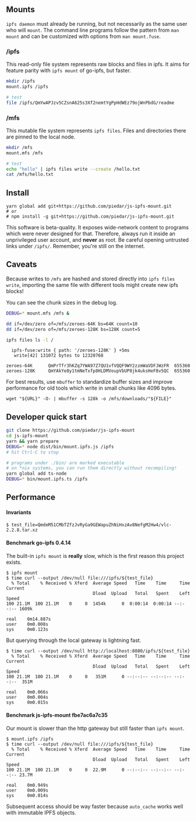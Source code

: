 

## Mounts

`ipfs daemon` must already be running, but not necessarily as the same user who will `mount`.
The command line programs follow the pattern from `man mount` and can be customized with options from `man mount.fuse`.

### /ipfs

This read-only file system represents raw blocks and files in ipfs.
It aims for feature parity with `ipfs mount` of go-ipfs, but faster.

```bash
mkdir /ipfs
mount.ipfs /ipfs

# test
file /ipfs/QmYwAPJzv5CZsnA625s3Xf2nemtYgPpHdWEz79ojWnPbdG/readme
```

### /mfs

This mutable file system represents `ipfs files`.
Files and directories there are pinned to the local node.

```bash
mkdir /mfs
mount.mfs /mfs

# test
echo "hello" | ipfs files write --create /hello.txt
cat /mfs/hello.txt
```


## Install

    yarn global add git+https://github.com/piedar/js-ipfs-mount.git
    # or
    # npm install -g git+https://github.com/piedar/js-ipfs-mount.git

This software is beta-quality.
It exposes wide-network content to programs which were never designed for that.
Therefore, always run it inside an unprivileged user account, and __never__ as root.
Be careful opening untrusted links under `/ipfs/`.  Remember, you're still on the internet.


## Caveats

Because writes to `/mfs` are hashed and stored directly into `ipfs files write`, importing the same file with different tools might create new ipfs blocks!

You can see the chunk sizes in the debug log.

```bash
DEBUG=* mount.mfs /mfs &

dd if=/dev/zero of=/mfs/zeroes-64K bs=64K count=10
dd if=/dev/zero of=/mfs/zeroes-128K bs=128K count=5

ipfs files ls -l /
```
```
  ipfs-fuse:write { path: '/zeroes-128K' } +5ms
   write[42] 131072 bytes to 12320768
```
```
zeroes-64K      QmPrTfr3hKZq7YWA97Z7QU1vfVQQF9WY2zzmWaVDFJWzFR  655360
zeroes-128K     QmYAkYe8y1tmNeTxfp8HLDMVoupVbUP8jk4uksHeF8v5QC  655360
```

For best results, use `mbuffer` to standardize buffer sizes and improve performance for old tools which write in small chunks like 4096 bytes.

```
wget "${URL}" -O- | mbuffer -s 128k -o /mfs/downloads/"${FILE}"
```


## Developer quick start

```bash
git clone https://github.com/piedar/js-ipfs-mount
cd js-ipfs-mount
yarn && yarn prepare
DEBUG=* node dist/bin/mount.ipfs.js /ipfs
# hit Ctrl-C to stop
```

```bash
# programs under ./bin/ are marked executable
# on *nix systems, you can run them directly without recompiling!
yarn global add ts-node
DEBUG=* bin/mount.ipfs.ts /ipfs
```


## Performance

#### Invariants

```
$ test_file=QmdeM51CMbTZfzJvRyGa9GEWapuZhNiHxzAv8NefgM2Hw4/vlc-2.2.8.tar.xz
```

#### Benchmark go-ipfs 0.4.14

The built-in `ipfs mount` is __really__ slow, which is the first reason this project exists.

```
$ ipfs mount
$ time curl --output /dev/null file:///ipfs/${test_file}
  % Total    % Received % Xferd  Average Speed   Time    Time     Time  Current
                                 Dload  Upload   Total   Spent    Left  Speed
100 21.1M  100 21.1M    0     0  1454k      0  0:00:14  0:00:14 --:--:-- 1609k

real    0m14.887s
user    0m0.008s
sys     0m0.123s
```

But querying through the local gateway is lightning fast.

```
$ time curl --output /dev/null http://localhost:8080/ipfs/${test_file}
  % Total    % Received % Xferd  Average Speed   Time    Time     Time  Current
                                 Dload  Upload   Total   Spent    Left  Speed
100 21.1M  100 21.1M    0     0   351M      0 --:--:-- --:--:-- --:--:--  351M

real    0m0.066s
user    0m0.004s
sys     0m0.015s
```

#### Benchmark js-ipfs-mount fbe7ac6a7c35

Our mount is slower than the http gateway but still faster than `ipfs mount`.

```
$ mount.ipfs /ipfs
$ time curl --output /dev/null file:///ipfs/${test_file}
  % Total    % Received % Xferd  Average Speed   Time    Time     Time  Current
                                 Dload  Upload   Total   Spent    Left  Speed
100 21.1M  100 21.1M    0     0  22.9M      0 --:--:-- --:--:-- --:--:-- 23.7M

real    0m0.949s
user    0m0.009s
sys     0m0.014s
```

Subsequent access should be way faster because `auto_cache` works well with immutable IPFS objects.
